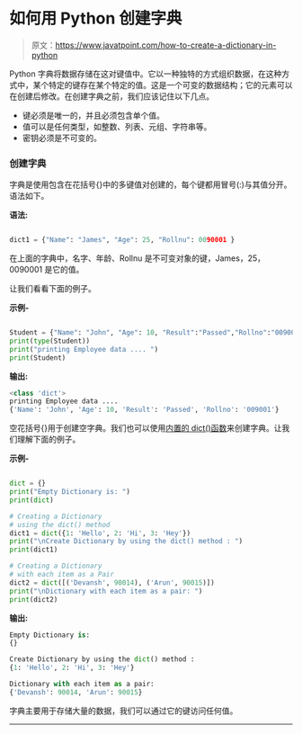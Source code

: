 # 如何用 Python 创建字典

> 原文：<https://www.javatpoint.com/how-to-create-a-dictionary-in-python>

Python 字典将数据存储在这对键值中。它以一种独特的方式组织数据，在这种方式中，某个特定的键存在某个特定的值。这是一个可变的数据结构；它的元素可以在创建后修改。在创建字典之前，我们应该记住以下几点。

*   键必须是唯一的，并且必须包含单个值。
*   值可以是任何类型，如整数、列表、元组、字符串等。
*   密钥必须是不可变的。

### 创建字典

字典是使用包含在花括号{}中的多键值对创建的，每个键都用冒号(:)与其值分开。语法如下。

**语法:**

```py

dict1 = {"Name": "James", "Age": 25, "Rollnu": 0090001 }

```

在上面的字典中，名字、年龄、Rollnu 是不可变对象的键，James，25，0090001 是它的值。

让我们看看下面的例子。

**示例-**

```py

Student = {"Name": "John", "Age": 10, "Result":"Passed","Rollno":"009001"}
print(type(Student))
print("printing Employee data .... ")
print(Student) 

```

**输出:**

```py
<class 'dict'>
printing Employee data .... 
{'Name': 'John', 'Age': 10, 'Result': 'Passed', 'Rollno': '009001'}

```

空花括号{}用于创建空字典。我们也可以使用[内置的 dict()函数](https://www.javatpoint.com/python-dict-function)来创建字典。让我们理解下面的例子。

**示例-**

```py

dict = {}
print("Empty Dictionary is: ")
print(dict)

# Creating a Dictionary
# using the dict() method
dict1 = dict({1: 'Hello', 2: 'Hi', 3: 'Hey'})
print("\nCreate Dictionary by using the dict() method : ")
print(dict1)

# Creating a Dictionary
# with each item as a Pair
dict2 = dict([('Devansh', 90014), ('Arun', 90015)])
print("\nDictionary with each item as a pair: ")
print(dict2)

```

**输出:**

```py
Empty Dictionary is: 
{}

Create Dictionary by using the dict() method : 
{1: 'Hello', 2: 'Hi', 3: 'Hey'}

Dictionary with each item as a pair: 
{'Devansh': 90014, 'Arun': 90015}

```

字典主要用于存储大量的数据，我们可以通过它的键访问任何值。

* * *